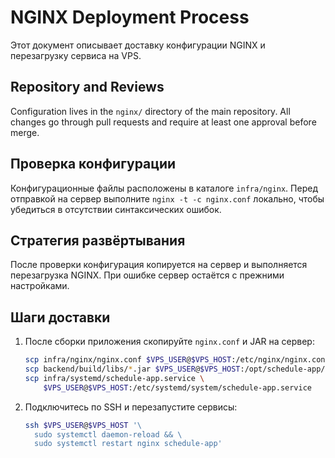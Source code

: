 # NGINX Deployment Process

Этот документ описывает доставку конфигурации NGINX и перезагрузку сервиса на VPS.

## Repository and Reviews
Configuration lives in the `nginx/` directory of the main repository. All changes go through pull requests and require at least one approval before merge.

## Проверка конфигурации
Конфигурационные файлы расположены в каталоге `infra/nginx`. Перед отправкой на сервер выполните `nginx -t -c nginx.conf` локально, чтобы убедиться в отсутствии синтаксических ошибок.

## Стратегия развёртывания
После проверки конфигурация копируется на сервер и выполняется перезагрузка NGINX. При ошибке сервер остаётся с прежними настройками.

## Шаги доставки
1. После сборки приложения скопируйте `nginx.conf` и JAR на сервер:
   ```bash
   scp infra/nginx/nginx.conf $VPS_USER@$VPS_HOST:/etc/nginx/nginx.conf
   scp backend/build/libs/*.jar $VPS_USER@$VPS_HOST:/opt/schedule-app/app.jar
   scp infra/systemd/schedule-app.service \
       $VPS_USER@$VPS_HOST:/etc/systemd/system/schedule-app.service
   ```
2. Подключитесь по SSH и перезапустите сервисы:
   ```bash
   ssh $VPS_USER@$VPS_HOST '\
     sudo systemctl daemon-reload && \
     sudo systemctl restart nginx schedule-app'
   ```
